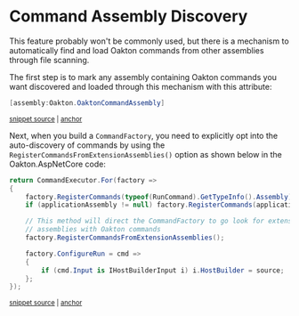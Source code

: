 # Command Assembly Discovery

This feature probably won't be commonly used, but there is a mechanism to automatically find and load Oakton commands from other assemblies through file scanning.

The first step is to mark any assembly containing Oakton commands you want discovered and loaded through this mechanism with this attribute:

<!-- snippet: sample_using_OaktonCommandAssemblyAttribute -->
<a id='snippet-sample_using_oaktoncommandassemblyattribute'></a>
```cs
[assembly:Oakton.OaktonCommandAssembly]
```
<sup><a href='https://github.com/JasperFx/alba/blob/master/src/AspNetCoreExtensionCommands/BuildCommand.cs#L4-L6' title='Snippet source file'>snippet source</a> | <a href='#snippet-sample_using_oaktoncommandassemblyattribute' title='Start of snippet'>anchor</a></sup>
<!-- endSnippet -->

Next, when you build a `CommandFactory`, you need to explicitly opt into the auto-discovery of commands by using the `RegisterCommandsFromExtensionAssemblies()` option as shown below in the Oakton.AspNetCore code:

<!-- snippet: sample_using_extension_assemblies -->
<a id='snippet-sample_using_extension_assemblies'></a>
```cs
return CommandExecutor.For(factory =>
{
    factory.RegisterCommands(typeof(RunCommand).GetTypeInfo().Assembly);
    if (applicationAssembly != null) factory.RegisterCommands(applicationAssembly);

    // This method will direct the CommandFactory to go look for extension
    // assemblies with Oakton commands
    factory.RegisterCommandsFromExtensionAssemblies();

    factory.ConfigureRun = cmd =>
    {
        if (cmd.Input is IHostBuilderInput i) i.HostBuilder = source;
    };
});
```
<sup><a href='https://github.com/JasperFx/alba/blob/master/src/Oakton/CommandLineHostingExtensions.cs#L101-L116' title='Snippet source file'>snippet source</a> | <a href='#snippet-sample_using_extension_assemblies' title='Start of snippet'>anchor</a></sup>
<!-- endSnippet -->
